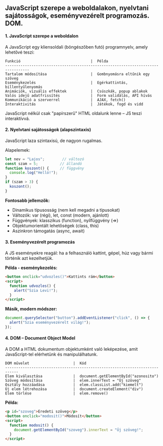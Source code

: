 <h2>JavaScript szerepe a weboldalakon, nyelvtani sajátosságok, eseményvezérelt programozás. DOM.</h2>

<h4>1. JavaScript szerepe a weboldalon</h4>

A JavaScript egy kliensoldali (böngészőben futó) programnyelv, amely lehetővé teszi:

```
Funkció	                               |  Példa
---------------------------------------------------------------------------------
Tartalom módosítása	                   |  Gombnyomásra eltűnik egy szöveg
Eseménykezelés	                       |  Egérkattintás, billentyűlenyomás
Animációk, vizuális effektek	       |  Csúszkák, popup ablakok
Valós idejű adatfrissítés	           |  Form validálás, API hívás
Kommunikáció a szerverrel	           |  AJAX, fetch()
Interaktivitás	                       |  Játékok, fogd és vidd
```

JavaScript nélkül csak "papírszerű" HTML oldalunk lenne – JS teszi interaktívvá.


<h4>2. Nyelvtani sajátosságok (alapszintaxis)</h4>

JavaScript laza szintaxisú, de nagyon rugalmas.

Alapelemek:
```js
let nev = "Lajos";        // változó
const szam = 5;          // állandó
function koszont() {     // függvény
  console.log("Helló!");
}
if (szam > 3) {
  koszont();
}
```


**Fontosabb jellemzők:**
- Dinamikus típusosság (nem kell megadni a típusokat)
- Változók: var (régi), let, const (modern, ajánlott)
- Függvények: klasszikus (function), nyílfüggvény (=>)
- Objektumorientált lehetőségek (class, this)
- Aszinkron támogatás (async, await)


<h4>3. Eseményvezérelt programozás</h4>

A JS eseményekre reagál: ha a felhasználó kattint, gépel, húz vagy bármi történik azt kezelhetjük.

**Példa - eseménykezelés:**

```html
<button onclick="udvozles()">Kattints rám</button>
<script>
  function udvozles() {
    alert("Szia Levi!");
  }
</script>
```

**Másik, modern módszer:**
```js
document.querySelector("button").addEventListener("click", () => {
  alert("Szia eseményvezérelt világ!");
});
```


<h4>4. DOM – Document Object Model</h4>
A DOM a HTML dokumentum objektumként való leképezése, amit JavaScript-tel elérhetünk és manipulálhatunk.

```
DOM művelet	                   |  Kód
----------------------------------------------------------------------------
Elem kiválasztása	           |  document.getElementById("azonosito")
Szöveg módosítása	           |  elem.innerText = "Új szöveg"
Osztály hozzáadása	           |  elem.classList.add("kiemelt")
Új elem létrehozása	           |  document.createElement("div")
Elem törlése	               |  elem.remove()
```

**Példa:**
```html
<p id="szoveg">Eredeti szöveg</p>
<button onclick="modosit()">Módosít</button>
<script>
  function modosit() {
    document.getElementById("szoveg").innerText = "Új szöveg!";
  }
</script>
```
